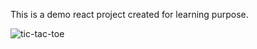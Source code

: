 This is a demo react project created for learning purpose.

![tic-tac-toe](https://github.com/RajatGaidhane/tic-tac-toe-react/assets/47490478/45c8c5df-f4ee-49a2-9bf8-a3baad77087f)
